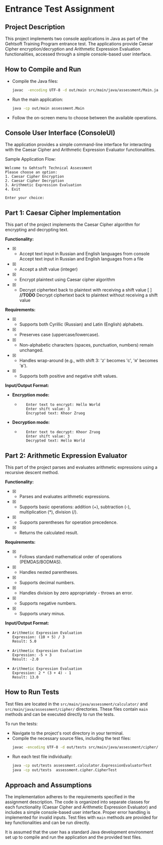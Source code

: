 # Entrance Test Assignment

## Project Description

This project implements two console applications in Java as part of the Gehtsoft Training Program entrance test. The applications provide Caesar Cipher encryption/decryption and Arithmetic Expression Evaluation functionalities, accessed through a simple console-based user interface.

## How to Compile and Run

* Compile the Java files:
    ```bash
    javac  -encoding UTF-8 -d out/main src/main/java/assessment/Main.java src/main/java/assessment/cipher/*.java src/main/java/assessment/calculator/*.java src/main/java/assessment/ui/*.java src/main/java/assessment/utils/*.java
    ```
*  Run the main application:
    ```bash
    java -cp out/main assessment.Main
    ```
*  Follow the on-screen menu to choose between the available operations.

## Console User Interface (ConsoleUI)

The application provides a simple command-line interface for interacting with the Caesar Cipher and Arithmetic Expression Evaluator functionalities.

Sample Application Flow:

```
Welcome to Gehtsoft Technical Assessment
Please choose an option:
1. Caesar Cipher Encryption
2. Caesar Cipher Decryption
3. Arithmetic Expression Evaluation
4. Exit

Enter your choice:
```

## Part 1: Caesar Cipher Implementation

This part of the project implements the Caesar Cipher algorithm for encrypting and decrypting text.

**Functionality:**

- [x] - Accept text input in Russian and English languages from console
Accept text input in Russian and English languages from a file
- [x] - Accept a shift value (integer)
- [x] - Encrypt plaintext using Caesar cipher algorithm
- [x] - Decrypt ciphertext back to plaintext with receiving a shift value
[ ] **//TODO** Decrypt ciphertext back to plaintext without receiving a shift value

**Requirements:**

- [x] -   Supports both Cyrillic (Russian) and Latin (English) alphabets.
- [x] -   Preserves case (uppercase/lowercase).
- [x] -   Non-alphabetic characters (spaces, punctuation, numbers) remain unchanged.
- [x] -   Handles wrap-around (e.g., with shift 3: 'z' becomes 'c', 'я' becomes 'в').
- [x] -   Supports both positive and negative shift values.

**Input/Output Format:**

*   **Encryption mode:**
    *  ```Caesar Cipher Encryption
          Enter text to encrypt: Hello World
          Enter shift value: 3
          Encrypted text: Khoor Zruog

*   **Decryption mode:**
    *  ```Caesar Cipher Decryption
          Enter text to decrypt: Khoor Zruog
          Enter shift value: 3
          Decrypted text: Hello World

## Part 2: Arithmetic Expression Evaluator

This part of the project parses and evaluates arithmetic expressions using a recursive descent method.

**Functionality:**

- [x] -   Parses and evaluates arithmetic expressions.
- [x] -   Supports basic operations: addition (+), subtraction (-), multiplication (\*), division (/).
- [x] -   Supports parentheses for operation precedence.
- [x] -   Returns the calculated result.

**Requirements:**

- [x] -   Follows standard mathematical order of operations (PEMDAS/BODMAS).
- [x] -   Handles nested parentheses.
- [x] -   Supports decimal numbers.
- [x] -   Handles division by zero appropriately - throws an error.
- [x] -   Supports negative numbers.
- [x] -   Supports unary minus.

**Input/Output Format:**

*   ```
    Arithmetic Expression Evaluation
    Expression: (10 + 5) / 3
    Result: 5.0

*   ```
    Arithmetic Expression Evaluation
    Expression: -5 + 3
    Result: -2.0

*   ```
    Arithmetic Expression Evaluation
    Expression: 2 * (3 + 4) - 1
    Result: 13.0

## How to Run Tests

Test files are located in the `src/main/java/assessment/calculator/` and `src/main/java/assessment/cipher/` directories. These files contain `main` methods and can be executed directly to run the tests.

To run the tests:

*  Navigate to the project's root directory in your terminal.
*  Compile the necessary source files, including the test files:
    ```bash
    javac -encoding UTF-8 -d out/tests src/main/java/assessment/cipher/*.java src/main/java/assessment/calculator/*.java src/main/java/assessment/utils/*.java src/main/java/assessment/calculator/ExpressionEvaluatorTest.java src/main/java/assessment/calculator/TokenAnalyzerTest.java src/main/java/assessment/cipher/CipherTest.java
    ```
*  Run each test file individually:
    ```bash
    java -cp out/tests assessment.calculator.ExpressionEvaluatorTest
    java -cp out/tests  assessment.cipher.CipherTest
    ```

## Approach and Assumptions

The implementation adheres to the requirements specified in the assignment description. The code is organized into separate classes for each functionality (Caesar Cipher and Arithmetic Expression Evaluator) and includes a simple console-based user interface. Proper error handling is implemented for invalid inputs. Test files with `main` methods are provided for key functionalities and can be run directly.

It is assumed that the user has a standard Java development environment set up to compile and run the application and the provided test files.
